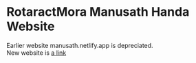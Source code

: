 # RotaractMora Manusath Handa Website
Earlier website manusath.netlify.app is depreciated.<br />
New website is [a link](https://rotamanusath.herokuapp.com)
